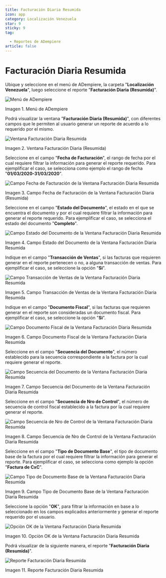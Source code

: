 ```yaml
---
title: Facturación Diaria Resumida
icon: app
category: Localización Venezuela
star: 9
sticky: 9
tag:

  - Reportes de ADempiere
article: false
---
```


**Facturación Diaria Resumida**
===============================

Ubique y seleccione en el menú de ADempiere, la carpeta "**Localización Venezuela**", luego seleccione el reporte "**Facturación Diaria (Resumida)**".

![Menú de ADempiere](/assets/img/docs/lve/report/resources/summary-daily-billing-menu.png)

Imagen 1. Menú de ADempiere

Podrá visualizar la ventana "**Facturación Diaria (Resumida)**", con diferentes campos que le permiten al usuario generar un reporte de acuerdo a lo requerido por el mismo.

![Ventana Facturación Diaria Resumida](/assets/img/docs/lve/report/resources/summary-daily-billing-window.png)

Imagen 2. Ventana Facturación Diaria (Resumida)

Seleccione en el campo "**Fecha de Facturación**", el rango de fecha por el cual requiere filtrar la información para generar el reporte requerido. Para ejemplificar el caso, se selecciona como ejemplo el rango de fecha "**01/03/2020-31/03/2020**".

![Campo Fecha de Facturación de la Ventana Facturación Diaria Resumida](/assets/img/docs/lve/report/resources/billing-date-field-in-the-summarized-daily-billing-window.png)

Imagen 3. Campo Fecha de Facturación de la Ventana Facturación Diaria (Resumida)

Seleccione en el campo "**Estado del Documento**", el estado en el que se encuentra el documento y por el cual requiere filtrar la información para generar el reporte requerido. Para ejemplificar el caso, se selecciona el estado del documento "**Completo**".

![Campo Estado del Documento de la Ventana Facturación Diaria Resumida](/assets/img/docs/lve/report/resources/document-status-field-in-the-summarized-daily-billing-window.png)

Imagen 4. Campo Estado del Documento de la Ventana Facturación Diaria Resumida

Indique en el campo "**Transacción de Ventas**", si las facturas que requieren generar en el reporte pertenecen o no, a alguna transacción de ventas. Para ejemplificar el caso, se seleccione la opción "**Si**".

![Campo Transacción de Ventas de la Ventana Facturación Diaria Resumida](/assets/img/docs/lve/report/resources/sales-transaction-field-of-the-summarized-daily-billing-window.png)

Imagen 5. Campo Transacción de Ventas de la Ventana Facturación Diaria Resumida

Indique en el campo "**Documento Fiscal**", si las facturas que requieren generar en el reporte son consideradas un documento fiscal. Para ejemplificar el caso, se seleccione la opción "**Si**".

![Campo Documento Fiscal de la Ventana Facturación Diaria Resumida](/assets/img/docs/lve/report/resources/tax-document-field-of-the-summarized-daily-billing-window.png)

Imagen 6. Campo Documento Fiscal de la Ventana Facturación Diaria Resumida

Seleccione en el campo "**Secuencia del Documento**", el número establecido para la secuencia correspondiente a la factura por la cual requiere generar el reporte.

![Campo Secuencia del Documento de la Ventana Facturación Diaria Resumida](/assets/img/docs/lve/report/resources/document-sequence-field-of-the-summarized-daily-billing-window.png)

Imagen 7. Campo Secuencia del Documento de la Ventana Facturación Diaria Resumida

Seleccione en el campo "**Secuencia de Nro de Control**", el número de secuencia de control fiscal establecido a la factura por la cual requiere generar el reporte.

![Campo Secuencia de Nro de Control de la Ventana Facturación Diaria Resumida](/assets/img/docs/lve/report/resources/control-number-sequence-field-of-the-summarized-daily-billing-window.png)

Imagen 8. Campo Secuencia de Nro de Control de la Ventana Facturación Diaria Resumida

Seleccione en el campo "**Tipo de Documento Base**", el tipo de documento base de la factura por el cual requiere filtrar la información para generar el reporte. Para ejemplificar el caso, se selecciona como ejemplo la opción "**Factura de CxC**".

![Campo Tipo de Documento Base de la Ventana Facturación Diaria Resumida](/assets/img/docs/lve/report/resources/base-document-type-field-of-the-summarized-daily-billing-window.png)

Imagen 9. Campo Tipo de Documento Base de la Ventana Facturación Diaria Resumida

Seleccione la opción "**OK**", para filtrar la información en base a lo seleccionado en los campos explicados anteriormente y generar el reporte requerido por el usuario.

![Opciòn OK de la Ventana Facturación Diaria Resumida](/assets/img/docs/lve/report/resources/ok-option-in-the-summary-daily-billing-window.png)

Imagen 10. Opciòn OK de la Ventana Facturación Diaria Resumida

Podrá visualizar de la siguiente manera, el reporte "**Facturación Diaria (Resumida)**".

![Reporte Facturación Diaria Resumida](/assets/img/docs/lve/report/resources/summary-daily-billing-report.png)

Imagen 11. Reporte Facturación Diaria Resumida
